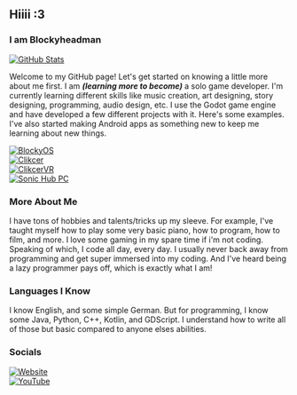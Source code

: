 ## Hiiii :3
### I am Blockyheadman

[![GitHub Stats](https://github-readme-stats.vercel.app/api?username=Blockyheadman&show_icons=true&theme=aura)](https://github.com/Blockyheadman)

Welcome to my GitHub page! Let's get started on knowing a little more about me first.
I am ***(learning more to become)*** a solo game developer. I'm currently learning different skills like music creation, art designing, story designing, programming, audio design, etc. I use the Godot game engine and have developed a few different projects with it. Here's some examples. I've also started making Android apps as something new to keep me learning about new things.

[![BlockyOS](https://img.shields.io/badge/BlockyOS-Repo-5900ff?style=for-the-badge&logo=github)](https://github.com/Blockyheadman/BlockyOS)<br>
[![Clikcer](https://img.shields.io/badge/Clikcer-Repo-lightgreen?style=for-the-badge&logo=github)](https://github.com/Blockyheadman/Clikcer)<br>
[![ClikcerVR](https://img.shields.io/badge/ClikcerVR-Repo-lightblue?style=for-the-badge&logo=github)](https://github.com/Blockyheadman/ClikcerVR)<br>
[![Sonic Hub PC](https://img.shields.io/badge/Sonic%20Hub-Archive-blue?style=for-the-badge&logo=github)](https://github.com/Blockyheadman/SonicHubPC)

### More About Me
I have tons of hobbies and talents/tricks up my sleeve. For example, I've taught myself how to play some very basic piano, how to program, how to film, and more. I love some gaming in my spare time if i'm not coding. Speaking of which, I code all day, every day. I usually never back away from programming and get super immersed into my coding. And I've heard being a lazy programmer pays off, which is exactly what I am!

### Languages I Know
I know English, and some simple German. But for programming, I know some Java, Python, C++, Kotlin, and GDScript. I understand how to write all of those but basic compared to anyone elses abilities.

### Socials

[![Website](https://img.shields.io/badge/Website-Blocky%20Home-00ffd7?style=for-the-badge&logo=Google%20Chrome)](https://blockyheadman.wixsite.com/blocky-home)<br>
[![YouTube](https://img.shields.io/badge/Youtube-Blockyheadman-ff0000?style=for-the-badge&logo=YouTube)](https://youtube.com/@blockyheadman)

<!---
Blockyheadman/Blockyheadman is a ✨ special ✨ repository because its `README.md` (this file) appears on your GitHub profile.
You can click the Preview link to take a look at your changes.
--->
